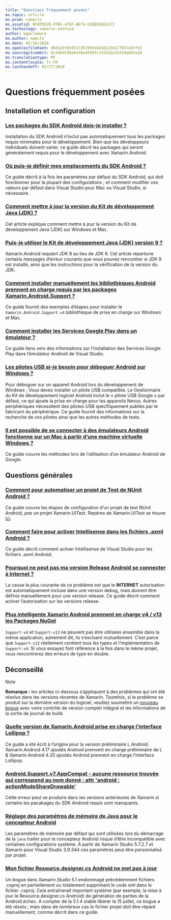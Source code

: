 ```yaml
---
title: "Questions fréquemment posées"
ms.topic: article
ms.prod: xamarin
ms.assetid: 0F0FDD2B-FFB1-476F-B674-81DB3A5E1CF3
ms.technology: xamarin-android
author: mgmclemore
ms.author: mamcle
ms.date: 02/16/2018
ms.openlocfilehash: d6d1a5f659317267859164181216177857a67fd2
ms.sourcegitcommit: 6cd40d190abe38edd50fc74331be15324a845a28
ms.translationtype: MT
ms.contentlocale: fr-FR
ms.lasthandoff: 02/27/2018
---
```

# <a name="frequently-asked-questions"></a>Questions fréquemment posées

## <a name="installation--setup"></a>Installation et configuration

### <a name="which-android-sdk-packages-should-i-installinstall-android-sdk-packagesmd"></a>[Les packages du SDK Android dois-je installer ?](install-android-sdk-packages.md)

Installation du SDK Android n’inclut pas automatiquement tous les packages requis minimales pour le développement. Bien que les développeurs individuels doivent varier, ce guide décrit les packages qui seront généralement requis pour le développement avec Xamarin.Android.

### <a name="where-can-i-set-my-android-sdk-locationsandroid-sdk-locationmd"></a>[Où puis-je définir mes emplacements du SDK Android ?](android-sdk-location.md)

Ce guide décrit à la fois les paramètres par défaut du SDK Android, qui doit fonctionner pour la plupart des configurations ; et comment modifier ces valeurs par défaut dans Visual Studio pour Mac ou Visual Studio, si nécessaire.

### <a name="how-do-i-update-the-java-development-kit-jdk-versionupdate-jdkmd"></a>[Comment mettre à jour la version du Kit de développement Java (JDK) ?](update-jdk.md)

Cet article explique comment mettre à jour la version du Kit de développement Java (JDK) sur Windows et Mac.

### <a name="can-i-use-java-development-kit-jdk-version-9jdk9-errorsmd"></a>[Puis-je utiliser le Kit de développement Java (JDK) version 9 ?](jdk9-errors.md)

Xamarin.Android requiert JDK 8 au lieu de JDK 9. Cet article répertorie certains messages d’erreur courants que vous pouvez rencontrer si JDK 9 est installé, ainsi que les instructions pour la vérification de la version du JDK.


### <a name="how-can-i-manually-install-the-android-support-libraries-required-by-the-xamarinandroidsupport-packagesinstall-android-support-librarymd"></a>[Comment installer manuellement les bibliothèques Android prennent en charge requis par les packages Xamarin.Android.Support ?](install-android-support-library.md)

Ce guide fournit des exemples d’étapes pour installer le `Xamarin.Android.Support.v4` bibliothèque de prise en charge sur Windows et Mac.

### <a name="how-do-i-install-google-play-services-in-an-emulatorinstall-gpsmd"></a>[Comment installer les Services Google Play dans un émulateur ?](install-gps.md)

Ce guide liens vers des informations sur l’installation des Services Google Play dans l’émulateur Android de Visual Studio.

### <a name="what-usb-drivers-do-i-need-to-debug-android-on-windowsandroid-drivers-debug-windowsmd"></a>[Les pilotes USB ai-je besoin pour déboguer Android sur Windows ?](android-drivers-debug-windows.md)

Pour déboguer sur un appareil Android lors du développement de Windows ; Vous devez installer un pilote USB compatible. Le Gestionnaire du Kit de développement logiciel Android inclut le « pilote USB Google » par défaut, ce qui ajoute la prise en charge pour les appareils Nexus.
Autres périphériques nécessitent des pilotes USB spécifiquement publiés par le fabricant du périphérique. Ce guide fournit des informations sur la recherche de ces pilotes ainsi que les autres méthodes de tests.

### <a name="is-it-possible-to-connect-to-android-emulators-running-on-a-mac-from-a-windows-vmconnect-android-emulator-mac-windowsmd"></a>[Il est possible de se connecter à des émulateurs Android fonctionne sur un Mac à partir d’une machine virtuelle Windows ?](connect-android-emulator-mac-windows.md)

Ce guide couvre les méthodes lors de l’utilisation d’un émulateur Android de Google.

## <a name="general-questions"></a>Questions générales

### <a name="how-do-i-automate-an-android-nunit-test-projectautomate-android-nunit-testmd"></a>[Comment pour automatiser un projet de Test de NUnit Android ?](automate-android-nunit-test.md)

Ce guide couvre les étapes de configuration d’un projet de test NUnit Android, _pas_ un projet Xamarin.UITest. Repères de Xamarin.UITest se trouve [ici](https://docs.microsoft.com/appcenter/test-cloud/preparing-for-upload/uitest).

### <a name="how-do-i-enable-intellisense-in-android-axml-filesenable-axml-intellisensemd"></a>[Comment faire pour activer Intellisense dans les fichiers .axml Android ?](enable-axml-intellisense.md)

Ce guide décrit comment activer Intellisense de Visual Studio pour les fichiers .axml Android.

### <a name="why-cant-my-android-release-build-connect-to-the-internetandroid-internetmd"></a>[Pourquoi ne peut pas ma version Release Android se connecter à Internet ?](android-internet.md)

La cause la plus courante de ce problème est que le **INTERNET** autorisation est automatiquement incluse dans une version debug, mais doivent être définie manuellement pour une version release. Ce guide décrit comment activer l’autorisation sur les versions release.

### <a name="smarter-xamarin-android-support-v4--v13-nuget-packagesandroid-support-v4v13-librariesmd"></a>[Plus intelligente Xamarin Android prennent en charge v4 / v13 les Packages NuGet](android-support-v4v13-libraries.md)

`Support-v4` et `Support-v13` ne peuvent pas être utilisées ensemble dans la même application, autrement dit, ils s’excluent mutuellement. C’est parce que `Support-v13` réellement contient tous les types et l’implémentation de `Support-v4`. Si vous essayez font référence à la fois dans le même projet, vous rencontrerez des erreurs de type en double.


## <a name="deprecated"></a>Déconseillé

> [!NOTE]
> **Remarque :** les articles ci-dessous s’appliquent à des problèmes qui ont été résolus dans les versions récentes de Xamarin. Toutefois, si le problème se produit sur la dernière version du logiciel, veuillez soumettre un [nouveau bogue](~/cross-platform/troubleshooting/questions/howto-file-bug.md) avec votre contrôle de version complet intégral et les informations de la sortie de journal de build.

### <a name="what-version-of-xamarinandroid-added-lollipop-supportxa-lollipopmd"></a>[Quelle version de Xamarin.Android prise en charge l’interface Lollipop ?](xa-lollipop.md)

Ce guide a été écrit à l’origine pour la version préliminaire L Android. Xamarin.Android 4.17 ajoutés Android prennent en charge préliminaire de L & Xamarin.Android 4.20 ajoutés Android prennent en charge l’interface Lollipop.

### <a name="androidsupportv7appcompat---no-resource-found-that-matches-the-given-name-attr-androidactionmodesharedrawablemissing-action-mode-share-drawablemd"></a>[Android.Support.v7.AppCompat - aucune ressource trouvée qui correspond au nom donné : attr 'android : actionModeShareDrawable'](missing-action-mode-share-drawable.md)

Cette erreur peut se produire dans les versions antérieures de Xamarin si certains les pacakages du SDK Android requis sont manquants.

### <a name="adjusting-java-memory-parameters-for-the-android-designerandroid-designer-java-memorymd"></a>[Réglage des paramètres de mémoire de Java pour le concepteur Android](android-designer-java-memory.md)

Les paramètres de mémoire par défaut qui sont utilisées lors du démarrage de la `java` traiter pour le concepteur Android risque d’être incompatible avec certaines configurations système. À partir de Xamarin Studio 5.7.2.7 et Xamarin pour Visual Studio 3.9.344 ces paramètres peut être personnalisé par projet.

### <a name="my-android-resourcedesignercs-file-will-not-updateresource-designer-wont-updatemd"></a>[Mon fichier Resource.designer.cs Android ne met pas à jour](resource-designer-wont-update.md)

Un bogue dans Xamarin.Studio 5.1 endommagé précédemment fichiers .csproj en partiellement ou totalement supprimant le code xml dans le fichier .csproj. Cela entraînerait important système (par exemple, la mise à jour le Resource.designer.cs Android) de génération de parties de la Android échec. À compter de la 5.1.4 stable libérer le 15 juillet, ce bogue a été résolu ; mais dans de nombreux cas le fichier projet doit être réparé manuellement, comme décrit dans ce guide.



